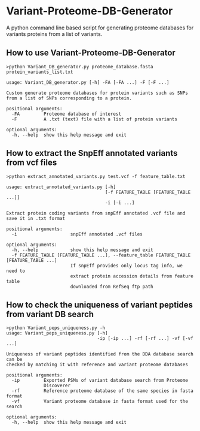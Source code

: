 # Variant-Proteome-DB-Generator
A python command line based script for generating proteome databases for variants proteins from a list of variants.

## How to use Variant-Proteome-DB-Generator
```
>python Variant_DB_generator.py proteome_database.fasta protein_variants_list.txt

usage: Variant_DB_generator.py [-h] -FA [-FA ...] -F [-F ...]

Custom generate proteome databases for protein variants such as SNPs from a list of SNPs corresponding to a protein.

positional arguments:
  -FA         Proteome database of interest
  -F          A .txt (text) file with a list of protein variants

optional arguments:
  -h, --help  show this help message and exit
```

## How to extract the SnpEff annotated variants from vcf files
```
>python extract_annotated_variants.py test.vcf -f feature_table.txt

usage: extract_annotated_variants.py [-h]
                                     [-f FEATURE_TABLE [FEATURE_TABLE ...]]
                                     -i [-i ...]

Extract protein coding variants from snpEff annotated .vcf file and save it in .txt format

positional arguments:
  -i                    snpEff annotated .vcf files

optional arguments:
  -h, --help            show this help message and exit
  -f FEATURE_TABLE [FEATURE_TABLE ...], --feature_table FEATURE_TABLE [FEATURE_TABLE ...]
                        If snpEff provides only locus tag info, we need to
                        extract protein accession details from feature table
                        downloaded from RefSeq ftp path
```

## How to check the uniqueness of variant peptides from variant DB search
```
>python Variant_peps_uniqueness.py -h
usage: Variant_peps_uniqueness.py [-h]
                                  -ip [-ip ...] -rf [-rf ...] -vf [-vf ...]

Uniqueness of variant peptides identified from the DDA database search can be
checked by matching it with reference and variant proteome databases

positional arguments:
  -ip         Exported PSMs of variant database search from Proteome
              Discoverer
  -rf         Reference proteome database of the same species in fasta format
  -vf         Variant proteome database in fasta format used for the search

optional arguments:
  -h, --help  show this help message and exit
```
